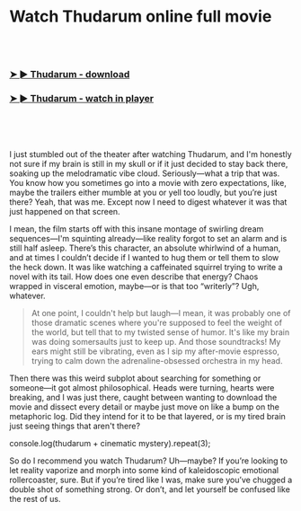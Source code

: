 <h1>Watch Thudarum online full movie</h1>


<br><br>

<h3><a href="https://Johns-itobsisga1970.github.io/amygwfekae/">➤ ► Thudarum - download</a></h3> 
<h3><a href="https://Johns-itobsisga1970.github.io/amygwfekae/">➤ ► Thudarum - watch in player</a></h3>


<br><br><br>


I just stumbled out of the theater after watching Thudarum, and I'm honestly not sure if my brain is still in my skull or if it just decided to stay back there, soaking up the melodramatic vibe cloud. Seriously—what a trip that was. You know how you sometimes go into a movie with zero expectations, like, maybe the trailers either mumble at you or yell too loudly, but you’re just there? Yeah, that was me. Except now I need to digest whatever it was that just happened on that screen.

I mean, the film starts off with this insane montage of swirling dream sequences—I'm squinting already—like reality forgot to set an alarm and is still half asleep. There’s this character, an absolute whirlwind of a human, and at times I couldn’t decide if I wanted to hug them or tell them to slow the heck down. It was like watching a caffeinated squirrel trying to write a novel with its tail. How does one even describe that energy? Chaos wrapped in visceral emotion, maybe—or is that too “writerly”? Ugh, whatever.

> At one point, I couldn't help but laugh—I mean, it was probably one of those dramatic scenes where you're supposed to feel the weight of the world, but tell that to my twisted sense of humor. It's like my brain was doing somersaults just to keep up. And those soundtracks! My ears might still be vibrating, even as I sip my after-movie espresso, trying to calm down the adrenaline-obsessed orchestra in my head.

Then there was this weird subplot about searching for something or someone—it got almost philosophical. Heads were turning, hearts were breaking, and I was just there, caught between wanting to download the movie and dissect every detail or maybe just move on like a bump on the metaphoric log. Did they intend for it to be that layered, or is my tired brain just seeing things that aren't there?

console.log(thudarum + cinematic mystery).repeat(3);

So do I recommend you watch Thudarum? Uh—maybe? If you’re looking to let reality vaporize and morph into some kind of kaleidoscopic emotional rollercoaster, sure. But if you’re tired like I was, make sure you’ve chugged a double shot of something strong. Or don’t, and let yourself be confused like the rest of us.
